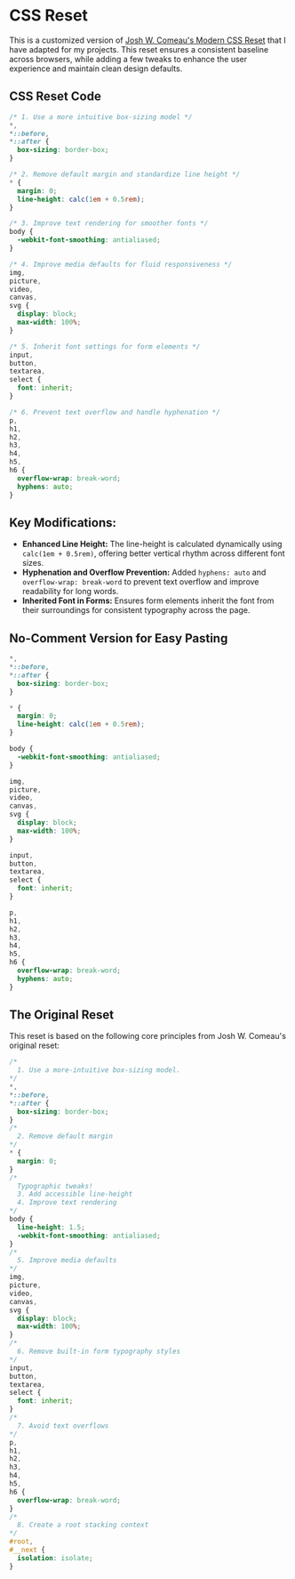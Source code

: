 # CSS Reset

This is a customized version of [Josh W. Comeau's Modern CSS Reset](https://www.joshwcomeau.com/css/custom-css-reset/) that I have adapted for my projects. This reset ensures a consistent baseline across browsers, while adding a few tweaks to enhance the user experience and maintain clean design defaults.

## CSS Reset Code

```css
/* 1. Use a more intuitive box-sizing model */
*,
*::before,
*::after {
  box-sizing: border-box;
}

/* 2. Remove default margin and standardize line height */
* {
  margin: 0;
  line-height: calc(1em + 0.5rem);
}

/* 3. Improve text rendering for smoother fonts */
body {
  -webkit-font-smoothing: antialiased;
}

/* 4. Improve media defaults for fluid responsiveness */
img,
picture,
video,
canvas,
svg {
  display: block;
  max-width: 100%;
}

/* 5. Inherit font settings for form elements */
input,
button,
textarea,
select {
  font: inherit;
}

/* 6. Prevent text overflow and handle hyphenation */
p,
h1,
h2,
h3,
h4,
h5,
h6 {
  overflow-wrap: break-word;
  hyphens: auto;
}
```

## Key Modifications:

- **Enhanced Line Height:** The line-height is calculated dynamically using `calc(1em + 0.5rem)`, offering better vertical rhythm across different font sizes.
- **Hyphenation and Overflow Prevention:** Added `hyphens: auto` and `overflow-wrap: break-word` to prevent text overflow and improve readability for long words.
- **Inherited Font in Forms:** Ensures form elements inherit the font from their surroundings for consistent typography across the page.

## No-Comment Version for Easy Pasting

```css
*,
*::before,
*::after {
  box-sizing: border-box;
}

* {
  margin: 0;
  line-height: calc(1em + 0.5rem);
}

body {
  -webkit-font-smoothing: antialiased;
}

img,
picture,
video,
canvas,
svg {
  display: block;
  max-width: 100%;
}

input,
button,
textarea,
select {
  font: inherit;
}

p,
h1,
h2,
h3,
h4,
h5,
h6 {
  overflow-wrap: break-word;
  hyphens: auto;
}
```

## The Original Reset

This reset is based on the following core principles from Josh W. Comeau's original reset:

```css
/*
  1. Use a more-intuitive box-sizing model.
*/
*,
*::before,
*::after {
  box-sizing: border-box;
}
/*
  2. Remove default margin
*/
* {
  margin: 0;
}
/*
  Typographic tweaks!
  3. Add accessible line-height
  4. Improve text rendering
*/
body {
  line-height: 1.5;
  -webkit-font-smoothing: antialiased;
}
/*
  5. Improve media defaults
*/
img,
picture,
video,
canvas,
svg {
  display: block;
  max-width: 100%;
}
/*
  6. Remove built-in form typography styles
*/
input,
button,
textarea,
select {
  font: inherit;
}
/*
  7. Avoid text overflows
*/
p,
h1,
h2,
h3,
h4,
h5,
h6 {
  overflow-wrap: break-word;
}
/*
  8. Create a root stacking context
*/
#root,
#__next {
  isolation: isolate;
}
```
